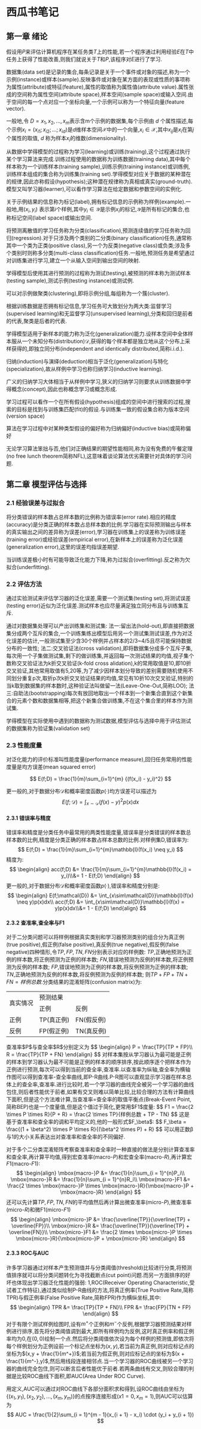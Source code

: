 # 西瓜书笔记

## 第一章 绪论

假设用$P$来评估计算机程序在某任务类$T$上的性能,若一个程序通过利用经验$E$在$T$中任务上获得了性能改善,则我们就说关于$T$和$P$,该程序对$E$进行了学习.

数据集(data set)是记录的集合,每条记录是关于一个事件或对象的描述,称为一个示例(instance)或样本(sample).反映事件或对象在某方面的表现或性质的事项称为属性(attribute)或特征(feature),属性的取值称为属性值(attribute value).属性张成的空间称为属性空间(attribute space),样本空间(sample space)或输入空间.由于空间的每一个点对应一个坐标向量,一个示例可以称为一个特征向量(feature vector).

一般地,令 $D = {x_1, x_2, ..., x_m}$表示含m个示例的数据集,每个示例由 $d$ 个属性描述,每个示例$x_i = (x_{i1}; x_{i2}; ...; x_{id})$是$d$维样本空间$\mathcal{X}$中的一个向量,$x_i \in \mathcal{X}$,其中$x_{ij}$是$x_i$在第$j$个属性的取值, $d$ 称为样本$x_i$的维数(dimensionality).

从数据中学得模型的过程称为学习(learning)或训练(training),这个过程通过执行某个学习算法来完成.训练过程使用的数据称为训练数据(training data),其中每个样本称为一个训练样本(training sample),训练示例(training instance)或训练例,训练样本组成的集合称为训练集(training set).学得模型对应关于数据的某种潜在的规律,因此亦称假设(hypothesis);这种潜在规律称为真相或真实(ground-truth).模型又叫学习器(learner),可以看作学习算法在给定数据和参数空间的实例化.

关于示例结果的信息称为标记(label),拥有标记信息的示例称为样例(example).一般地,用$(x_i,y_i)$
表示第$i$个样例,其中$y_i \in \mathcal{Y}$是示例$x_i$的标记,$\mathcal{Y}$是所有标记的集合,也称标记空间(label space)或输出空间.

将预测离散值的学习任务称为分类(classification),预测连续值的学习任务称为回归(regression).对于只涉及两个类别的二分类(binary classification)任务,通常称其中一个类为正类(positive class),另一个为反类(negative class)或负类;涉及多个类别时则称多分类(multi-class classification)任务.一般地,预测任务是希望通过对训练集进行学习,建立一个从输入空间到输出空间的映射.

学得模型后使用其进行预测的过程称为测试(testing),被预测的样本称为测试样本(testing sample),测试示例(testing instance)或测试例.

可以对示例做聚类(clustering),即将示例分组,每组称为一个簇(cluster).

根据训练数据是否拥有标记信息,学习任务可大致划分为两大类:监督学习(supervised learning)和无监督学习(unsupervised learning),分类和回归是前者的代表,聚类是后者的代表.

学得模型适用于新样本的能力称为泛化(generalization)能力.设样本空间中全体样本服从一个未知分布(distribution)$\mathcal{D}$,获得的每个样本都是独立地从这个分布上采样获得的,即独立同分布(independent and identically distributed,简称i.i.d.).

归纳(induction)与演绎(deduction)相当于泛化(generalization)与特化(specialization),故从样例中学习也称归纳学习(inductive learning).

广义的归纳学习大体相当于从样例中学习,狭义的归纳学习则要求从训练数据中学得概念(concept),因此也称概念学习或概念形成.

学习过程可以看作一个在所有假设(hypothesis)组成的空间中进行搜索的过程,搜索的目标是找到与训练集匹配(fit)的假设.与训练集一致的假设集合称为版本空间(version space)

算法在学习过程中对某种类型假设的偏好称为归纳偏好(inductive bias)或简称偏好

无论学习算法笨拙与否,他们对正确结果的期望性能相同,称为没有免费的午餐定理(no free lunch theorem简称NFL),这意味着谈论算法优劣需要针对具体的学习问题.

## 第二章 模型评估与选择

### 2.1 经验误差与过拟合

将分类错误的样本数占总样本数的比例称为错误率(error rate).相应的精度(accuracy)是分类正确的样本数占总样本数的比例.学习器在实际预测输出与样本的真实输出之间的差异称为误差(error),学习器在训练集上的误差称为训练误差(training error)或经验误差(empirical error),在新样本上的误差称为泛化误差(generalization error),这里的误差均指误差期望.

当训练误差极小时有可能导致泛化能力下降,称为过拟合(overfitting).反之称为欠拟合(underfitting).

### 2.2 评估方法

通过实验测试来评估学习器的泛化误差,需要一个测试集(testing set),将测试误差(testing error)近似为泛化误差.测试样本也应尽量满足独立同分布且与训练集互斥.

通过对数据集处理可以产出训练集和测试集:
法一:留出法(hold-out),即直接把数据集分成两个互斥的集合,一个训练集练出模型后用另一个测试集测试误差,作为对泛化误差的估计,一般测试集至少含30个样例并占样本的2/3~4/5且尽可能保持数据分布的一致性;
法二:交叉验证法(cross validation),即将数据集分成多个互斥子集,每次用一个子集做测试集,剩下的做训练集,并返回每一次测试结果的均值,视子集个数称交叉验证法为k折交叉验证(k-fold cross  alidation),k的常用取值是10,即10折交叉验证,其他常用取值有5,20等,为了减少因样本划分导致的差别需要随机使用不同划分重复p次,取折p次k折交叉验证结果的均值,常见有10折10次交叉验证,特别的当k取到数据集的样本数时,这种验证法叫做留一法(Leave-One-Out,简称LOO);
法三:自助法(bootstrapping)每次有放回地取出一个样本到一个新集合直到这个新集合的元素个数和数据集相等,把这个新集合做训练集,不在这个集合里的样本作为测试集.

学得模型在实际使用中遇到的数据称为测试数据,模型评估与选择中用于评估测试的数据集称为验证集(validation set)

### 2.3 性能度量

对泛化能力的评价标准叫性能度量(performance measure),回归任务常用的性能度量是均方误差(mean squared error)

$$
E(f;D) = \frac{1}{m}\sum_{i=1}^{m} {(f(x_i) - y_i)^2}
$$

更一般的,对于数据分布$\mathcal{D}$和概率密度函数$p(·)$均方误差可以描述为
$$
E(f;\mathcal{D}) = \int_{x\sim\mathcal{D}} (f(x) - y)^2p(x)dx
$$

#### 2.3.1 错误率与精度

错误率和精度是分类任务中最常用的两类性能度量,错误率是分类错误的样本数总样本数的比例,精度是分类正确的样本数占样本总数的比例.对样例集D,错误率为:
$$
E(f;D) = \frac{1}{m}\sum_{i=1}^{m}\mathbb{I}(f(x_i) \neq y_i)
$$
精度为:
$$
\begin{align}
acc(f;D) &= \frac{1}{m}\sum_{i=1}^{m}\mathbb{I}(f(x_i) = y_i)\\&= 1 - E(f;D)
\end{align}
$$
更一般的,对于数据分布$\mathcal{D}$和概率密度函数$p(·)$,错误率和精度分别是:
$$
\begin{align}
E(f;\mathcal{D}) &= \int_{x\sim\mathcal{D}}\mathbb{I}(f(x) \neq y)p(x)dx\\
acc(f;D) &= \int_{x\sim\mathcal{D}}\mathbb{I}(f(x) = y)p(x)dx\\&= 1 - E(f;D)
\end{align}
$$

#### 2.3.2 查准率,查全率与F1

对于二分类问题可以将样例根据真实类别和学习器预测类别的组合分为真正例(true positive),假正例(false positive),真反例(true negative),假反例(false negative)四种情形,令$TP,FP,TN,FN$分别表示对应的样例数:
$TP$,正确地预测为正例的样本数,将正例预测为正例的样本数;
$FN$,错误地预测为反例的样本数,将正例预测为反例的样本数;
$FP$,错误地预测为正例的样本数,将反例预测为正例的样本数;
$TN$,正确地预测为反例的样本数,将反例预测为反例的样本数;
则$TP+FP+TN+FN=样例总数$.分类结果的混淆矩阵(confusion matrix)为:
<table align="center">
	<tr>
		<td rowspan = "2">真实情况</td>
		<td colspan = "2">预测结果</td>
	</tr>
	<tr>
		<td>正例</td>
		<td>反例</td>
	</tr>
	<tr>
		<td>正例</td>
		<td>TP(真正例)</td>
		<td>FN(假反例)</td>
	</tr>
	<tr>
		<td>反例</td>
		<td>FP(假正例)</td>
		<td>TN(真反例)</td>
	</tr>
</table>
查准率$P$与查全率$R$分别定义为
$$
\begin{align}
P = \frac{TP}{TP + FP}\\
R = \frac{TP}{TP + FN}
\end{align}
$$
对样本集按从学习器认为最可能是正例的样本到学习器认为最不可能是正例的样本的顺序排序,按此顺序逐个把样本作为正例进行预测,每次可以得到当前的查全率,查准率.以查准率为纵轴,查全率为横轴作图可以得到查准率-查全率曲线,即P-R曲线.P-R图可以直观显示学习器在样本总体上的查全率,查准率.进行比较时,若一个学习器的曲线完全被另一个学习器的曲线包住,则后者性能优于前者,如果有交叉则难以简单比较,比较合理的方法有计算曲线下面积,但是这个方法难计算,当查准率=查全率的取值平衡点(Break-Event Point,简称BEP)也是一个度量值,但是这个值过于简化,更常用$F1$度量:
$$
F1 = \frac{2 \times P \times R}{P + R} = \frac{2 \times TP}{样例总数 + TP - TN}
$$
这是基于查准率和查全率的调和平均定义的,他的一般形式$F_\beta$:
$$
F_\beta = \frac{(1 + \beta^2) \times P \times R}{(\beta^2 \times P) + R}
$$
可以用正数β与1的大小关系表达出对查准率和查全率的不同偏好.

对于多个二分类混淆矩阵考察查准率和查全率时一种直接的做法是分别计算查准率和查全率,再计算平均值,得到宏查准率(macro-$P$)和宏查全率(macro-$R$),再计算宏$F1$(macro-$F1$):
$$
\begin{align}
\mbox{macro-}P &= \frac{1}{n}\sum_{i = 1}^{n}P_i\\
\mbox{macro-}R &= \frac{1}{n}\sum_{i = 1}^{n}R_i\\
\mbox{macro-}F1 &= \frac{2 \times \mbox{macro-}P \times \mbox{macro-}R}{\mbox{macro-}P + \mbox{macro-}R}
\end{align}
$$
还可以先计算$TP,FP,TN,FN$的平均值然后再计算出微查准率(micro-$P$),微查准率(micro-$R$)和微F1(micro-$F1$)
$$
\begin{align}
\mbox{micro-}P &= \frac{\overline{TP}}{\overline{TP} + \overline{FP}}\\
\mbox{micro-}R &= \frac{\overline{TP}}{\overline{TP} + \overline{FN}}\\
\mbox{micro-}F1 &= \frac{2 \times \mbox{micro-}P \times \mbox{micro-}R}{\mbox{micro-}P + \mbox{micro-}R}
\end{align}
$$

#### 2.3.3 ROC与AUC

许多学习器通过对样本产生预测值并与分类阈值(threshold)比较进行分类,将预测值排序就可以将分类问题转化为寻找截断点(cut point)问题.而另一方面排序的好坏也体现出学习器泛化性能的强弱:
1,ROC(Receiver Operating Characteristic,受试者工作特征),通过类似绘制P-R曲线的方法,将真正例率(True Positive Rate,简称TPR)与假正例率(False Positive Rate,简称FPR)作为横纵坐标,其中:
$$
\begin{align}
TPR &= \frac{TP}{TP + FN}\\
FPR &= \frac{FP}{TN + FP}
\end{align}
$$
对于有限个测试样例绘图时,设有$m^+$个正例和$m^-$个反例,根据学习器预测结果对样例进行排序,首先将分类阈值调到最大,即所有样例均为反例,这时真正例率和假正例率均为$0$,在$(0,0)$绘制一个点.然后将分类阈值依次设为每个样例的预测值,即依次将每个样例划分为正例设前一个标记点坐标为$(x,y)$,若当前为真正例,则对应标记点的坐标为$(x,y + \frac{1}{m^+})$;若当前为假正例,则对应标记点的坐标为$(x + \frac{1}{m^-},y)$,然后用线段连接相邻点.当一个学习器的ROC曲线被另一个学习器的曲线完全包住,则可以断言后者性能优于前者.若两条曲线有交叉,则较合理的判据是比较ROC曲线下面积,即AUC(Area Under ROC Curve).

用定义,AUC可以通过对ROC曲线下各部分面积求和得到,设ROC曲线由坐标为$\{(x_1,y_1),(x_2,y_2),...,(x_m,y_m)\}$的点按序连接形成$(x1 = 0, x_m = 1)$,则AUC可以估算为
$$
AUC = \frac{1}{2}\sum_{i = 1}^{m - 1}(x_{i + 1} - x_i) \cdot (y_i + y_{i + 1})
$$